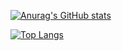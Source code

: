 [![Anurag's GitHub stats](github-readme-stats-mshvwg0bh-la094.vercel.app/api?username=la094&show_icons=true&theme=tokyonight)](https://github.com/anuraghazra/github-readme-stats)

[![Top Langs](github-readme-stats-mshvwg0bh-la094.vercel.app/api/top-langs/?username=la094&layout=compact&theme=tokyonight)](https://github.com/anuraghazra/github-readme-stats)
